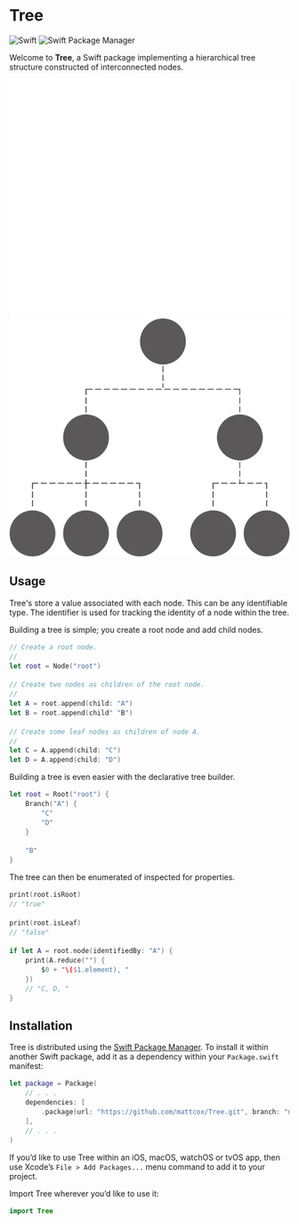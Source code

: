 # Tree

![Swift](https://img.shields.io/badge/Swift-orange.svg)
![Swift Package Manager](https://img.shields.io/badge/swiftpm-compatible-brightgreen.svg?style=flat)

Welcome to **Tree**, a Swift package implementing a hierarchical tree structure
constructed of interconnected nodes.

![An example of a basic tree hierarchy](./Resources/tree~dark.png#gh-dark-mode-only)
![An example of a basic tree hierarchy](./Resources/tree.png#gh-light-mode-only)

## Usage

Tree's store a value associated with each node. This can be any identifiable
type. The identifier is used for tracking the identity of a node within the
tree.

Building a tree is simple; you create a root node and add child nodes.

```swift
// Create a root node.
//
let root = Node("root")

// Create two nodes as children of the root node.
//
let A = root.append(child: "A")
let B = root.append(child" "B")

// Create some leaf nodes as children of node A.
//
let C = A.append(child: "C")
let D = A.append(child: "D")
```

Building a tree is even easier with the declarative tree builder.

```swift
let root = Root("root") {
    Branch("A") {
        "C"
        "D"
    }
    
    "B"
}
```

The tree can then be enumerated of inspected for properties.

```swift
print(root.isRoot)
// "true"

print(root.isLeaf)
// "false"

if let A = root.node(identifiedBy: "A") {
    print(A.reduce("") {
        $0 + "\($1.element), "
    })
    // "C, D, "
}
```

## Installation

Tree is distributed using the [Swift Package Manager](https://swift.org/package-manager). To install it within another Swift package, add it as a dependency within your `Package.swift` manifest:

```swift
let package = Package(
    // . . .
    dependencies: [
        .package(url: "https://github.com/mattcox/Tree.git", branch: "main")
    ],
    // . . .
)
```

If you’d like to use Tree within an iOS, macOS, watchOS or tvOS app, then use Xcode’s `File > Add Packages...` menu command to add it to your project.

Import Tree wherever you’d like to use it:
```swift
import Tree
```
